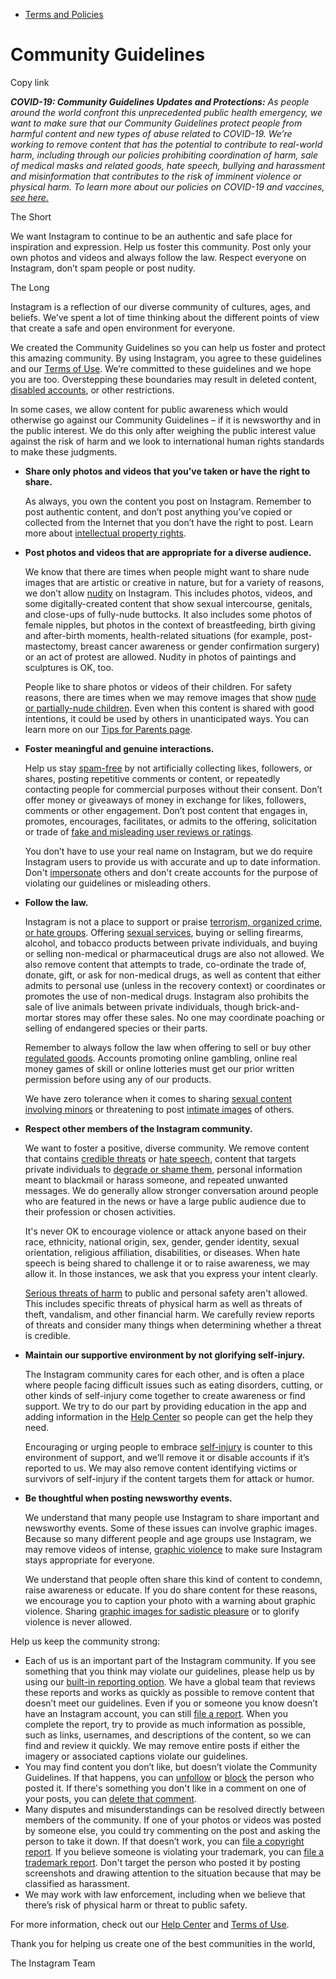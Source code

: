 *   [Terms and Policies](https://help.instagram.com/1417489251945243/?helpref=breadcrumb)

Community Guidelines
====================

Copy link

_**COVID-19: Community Guidelines Updates and Protections:** As people around the world confront this unprecedented public health emergency, we want to make sure that our Community Guidelines protect people from harmful content and new types of abuse related to COVID-19. We’re working to remove content that has the potential to contribute to real-world harm, including through our policies prohibiting coordination of harm, sale of medical masks and related goods, hate speech, bullying and harassment and misinformation that contributes to the risk of imminent violence or physical harm. To learn more about our policies on COVID-19 and vaccines, [see here.](https://help.instagram.com/697825587576762?helpref=faq_content)_

The Short

We want Instagram to continue to be an authentic and safe place for inspiration and expression. Help us foster this community. Post only your own photos and videos and always follow the law. Respect everyone on Instagram, don’t spam people or post nudity.

The Long

Instagram is a reflection of our diverse community of cultures, ages, and beliefs. We’ve spent a lot of time thinking about the different points of view that create a safe and open environment for everyone.

We created the Community Guidelines so you can help us foster and protect this amazing community. By using Instagram, you agree to these guidelines and our [Terms of Use](https://www.instagram.com/legal/terms). We’re committed to these guidelines and we hope you are too. Overstepping these boundaries may result in deleted content, [disabled accounts](https://help.instagram.com/366993040048856?helpref=faq_content), or other restrictions.

In some cases, we allow content for public awareness which would otherwise go against our Community Guidelines – if it is newsworthy and in the public interest. We do this only after weighing the public interest value against the risk of harm and we look to international human rights standards to make these judgments.

*   **Share only photos and videos that you’ve taken or have the right to share.**
    
    As always, you own the content you post on Instagram. Remember to post authentic content, and don’t post anything you’ve copied or collected from the Internet that you don’t have the right to post. Learn more about [intellectual property rights](https://help.instagram.com/126382350847838?helpref=faq_content).
    
*   **Post photos and videos that are appropriate for a diverse audience.**
    
    We know that there are times when people might want to share nude images that are artistic or creative in nature, but for a variety of reasons, we don’t allow [nudity](https://l.instagram.com/?u=https%3A%2F%2Fwww.facebook.com%2Fcommunitystandards%2Fadult_nudity_sexual_activity&e=AT1b-ErPOfmchxDTjlMB8KxgI4JmY2yKgER4FZJD-FzKe6NGiXbDT4eqZXcZTAhfBgVAI8wIqezzhIOOgJtQKYUGqImZzjU0H9__0HSu3piDWOqbQdvU5Tu7XgELwz-PJvJtXT9urYozfwG0fNfhO4sQE8eUetr6GO0iBw) on Instagram. This includes photos, videos, and some digitally-created content that show sexual intercourse, genitals, and close-ups of fully-nude buttocks. It also includes some photos of female nipples, but photos in the context of breastfeeding, birth giving and after-birth moments, health-related situations (for example, post-mastectomy, breast cancer awareness or gender confirmation surgery) or an act of protest are allowed. Nudity in photos of paintings and sculptures is OK, too.
    
    People like to share photos or videos of their children. For safety reasons, there are times when we may remove images that show [nude or partially-nude children](https://l.instagram.com/?u=https%3A%2F%2Fwww.facebook.com%2Fcommunitystandards%2Fchild_nudity_sexual_exploitation&e=AT1b-ErPOfmchxDTjlMB8KxgI4JmY2yKgER4FZJD-FzKe6NGiXbDT4eqZXcZTAhfBgVAI8wIqezzhIOOgJtQKYUGqImZzjU0H9__0HSu3piDWOqbQdvU5Tu7XgELwz-PJvJtXT9urYozfwG0fNfhO4sQE8eUetr6GO0iBw). Even when this content is shared with good intentions, it could be used by others in unanticipated ways. You can learn more on our [Tips for Parents page](https://help.instagram.com/154475974694511/?helpref=faq_content).
    
*   **Foster meaningful and genuine interactions.**
    
    Help us stay [spam-free](https://l.instagram.com/?u=https%3A%2F%2Fwww.facebook.com%2Fcommunitystandards%2Fspam&e=AT1b-ErPOfmchxDTjlMB8KxgI4JmY2yKgER4FZJD-FzKe6NGiXbDT4eqZXcZTAhfBgVAI8wIqezzhIOOgJtQKYUGqImZzjU0H9__0HSu3piDWOqbQdvU5Tu7XgELwz-PJvJtXT9urYozfwG0fNfhO4sQE8eUetr6GO0iBw) by not artificially collecting likes, followers, or shares, posting repetitive comments or content, or repeatedly contacting people for commercial purposes without their consent. Don’t offer money or giveaways of money in exchange for likes, followers, comments or other engagement. Don’t post content that engages in, promotes, encourages, facilitates, or admits to the offering, solicitation or trade of [fake and misleading user reviews or ratings](https://l.instagram.com/?u=https%3A%2F%2Fwww.facebook.com%2Fcommunitystandards%2Ffraud_deception&e=AT1b-ErPOfmchxDTjlMB8KxgI4JmY2yKgER4FZJD-FzKe6NGiXbDT4eqZXcZTAhfBgVAI8wIqezzhIOOgJtQKYUGqImZzjU0H9__0HSu3piDWOqbQdvU5Tu7XgELwz-PJvJtXT9urYozfwG0fNfhO4sQE8eUetr6GO0iBw).
    
    You don’t have to use your real name on Instagram, but we do require Instagram users to provide us with accurate and up to date information. Don't [impersonate](https://l.instagram.com/?u=https%3A%2F%2Fwww.facebook.com%2Fcommunitystandards%2Fmisrepresentation&e=AT1b-ErPOfmchxDTjlMB8KxgI4JmY2yKgER4FZJD-FzKe6NGiXbDT4eqZXcZTAhfBgVAI8wIqezzhIOOgJtQKYUGqImZzjU0H9__0HSu3piDWOqbQdvU5Tu7XgELwz-PJvJtXT9urYozfwG0fNfhO4sQE8eUetr6GO0iBw) others and don't create accounts for the purpose of violating our guidelines or misleading others.
    
*   **Follow the law.**
    
    Instagram is not a place to support or praise [terrorism, organized crime, or hate groups](https://l.instagram.com/?u=https%3A%2F%2Fwww.facebook.com%2Fcommunitystandards%2Fdangerous_individuals_organizations&e=AT1b-ErPOfmchxDTjlMB8KxgI4JmY2yKgER4FZJD-FzKe6NGiXbDT4eqZXcZTAhfBgVAI8wIqezzhIOOgJtQKYUGqImZzjU0H9__0HSu3piDWOqbQdvU5Tu7XgELwz-PJvJtXT9urYozfwG0fNfhO4sQE8eUetr6GO0iBw). Offering [sexual services](https://l.instagram.com/?u=https%3A%2F%2Fwww.facebook.com%2Fcommunitystandards%2Fsexual_solicitation&e=AT1b-ErPOfmchxDTjlMB8KxgI4JmY2yKgER4FZJD-FzKe6NGiXbDT4eqZXcZTAhfBgVAI8wIqezzhIOOgJtQKYUGqImZzjU0H9__0HSu3piDWOqbQdvU5Tu7XgELwz-PJvJtXT9urYozfwG0fNfhO4sQE8eUetr6GO0iBw), buying or selling firearms, alcohol, and tobacco products between private individuals, and buying or selling non-medical or pharmaceutical drugs are also not allowed. We also remove content that attempts to trade, co-ordinate the trade of, donate, gift, or ask for non-medical drugs, as well as content that either admits to personal use (unless in the recovery context) or coordinates or promotes the use of non-medical drugs. Instagram also prohibits the sale of live animals between private individuals, though brick-and-mortar stores may offer these sales. No one may coordinate poaching or selling of endangered species or their parts.
    
    Remember to always follow the law when offering to sell or buy other [regulated goods](https://l.instagram.com/?u=https%3A%2F%2Fwww.facebook.com%2Fcommunitystandards%2Fregulated_goods&e=AT1b-ErPOfmchxDTjlMB8KxgI4JmY2yKgER4FZJD-FzKe6NGiXbDT4eqZXcZTAhfBgVAI8wIqezzhIOOgJtQKYUGqImZzjU0H9__0HSu3piDWOqbQdvU5Tu7XgELwz-PJvJtXT9urYozfwG0fNfhO4sQE8eUetr6GO0iBw). Accounts promoting online gambling, online real money games of skill or online lotteries must get our prior written permission before using any of our products.
    
    We have zero tolerance when it comes to sharing [sexual content involving minors](https://l.instagram.com/?u=https%3A%2F%2Fwww.facebook.com%2Fcommunitystandards%2Fchild_nudity_sexual_exploitation&e=AT1b-ErPOfmchxDTjlMB8KxgI4JmY2yKgER4FZJD-FzKe6NGiXbDT4eqZXcZTAhfBgVAI8wIqezzhIOOgJtQKYUGqImZzjU0H9__0HSu3piDWOqbQdvU5Tu7XgELwz-PJvJtXT9urYozfwG0fNfhO4sQE8eUetr6GO0iBw) or threatening to post [intimate images](https://l.instagram.com/?u=https%3A%2F%2Fwww.facebook.com%2Fcommunitystandards%2Fsexual_exploitation_adults&e=AT1b-ErPOfmchxDTjlMB8KxgI4JmY2yKgER4FZJD-FzKe6NGiXbDT4eqZXcZTAhfBgVAI8wIqezzhIOOgJtQKYUGqImZzjU0H9__0HSu3piDWOqbQdvU5Tu7XgELwz-PJvJtXT9urYozfwG0fNfhO4sQE8eUetr6GO0iBw) of others.
    
*   **Respect other members of the Instagram community.**
    
    We want to foster a positive, diverse community. We remove content that contains [credible threats](https://l.instagram.com/?u=https%3A%2F%2Fwww.facebook.com%2Fcommunitystandards%2Fcredible_violence&e=AT1b-ErPOfmchxDTjlMB8KxgI4JmY2yKgER4FZJD-FzKe6NGiXbDT4eqZXcZTAhfBgVAI8wIqezzhIOOgJtQKYUGqImZzjU0H9__0HSu3piDWOqbQdvU5Tu7XgELwz-PJvJtXT9urYozfwG0fNfhO4sQE8eUetr6GO0iBw) or [hate speech](https://l.instagram.com/?u=https%3A%2F%2Fwww.facebook.com%2Fcommunitystandards%2Fhate_speech&e=AT1b-ErPOfmchxDTjlMB8KxgI4JmY2yKgER4FZJD-FzKe6NGiXbDT4eqZXcZTAhfBgVAI8wIqezzhIOOgJtQKYUGqImZzjU0H9__0HSu3piDWOqbQdvU5Tu7XgELwz-PJvJtXT9urYozfwG0fNfhO4sQE8eUetr6GO0iBw), content that targets private individuals to [degrade or shame them](https://l.instagram.com/?u=https%3A%2F%2Fwww.facebook.com%2Fcommunitystandards%2Fbullying&e=AT1b-ErPOfmchxDTjlMB8KxgI4JmY2yKgER4FZJD-FzKe6NGiXbDT4eqZXcZTAhfBgVAI8wIqezzhIOOgJtQKYUGqImZzjU0H9__0HSu3piDWOqbQdvU5Tu7XgELwz-PJvJtXT9urYozfwG0fNfhO4sQE8eUetr6GO0iBw), personal information meant to blackmail or harass someone, and repeated unwanted messages. We do generally allow stronger conversation around people who are featured in the news or have a large public audience due to their profession or chosen activities.
    
    It's never OK to encourage violence or attack anyone based on their race, ethnicity, national origin, sex, gender, gender identity, sexual orientation, religious affiliation, disabilities, or diseases. When hate speech is being shared to challenge it or to raise awareness, we may allow it. In those instances, we ask that you express your intent clearly.
    
    [Serious threats of harm](https://l.instagram.com/?u=https%3A%2F%2Fwww.facebook.com%2Fcommunitystandards%2Fcredible_violence&e=AT1b-ErPOfmchxDTjlMB8KxgI4JmY2yKgER4FZJD-FzKe6NGiXbDT4eqZXcZTAhfBgVAI8wIqezzhIOOgJtQKYUGqImZzjU0H9__0HSu3piDWOqbQdvU5Tu7XgELwz-PJvJtXT9urYozfwG0fNfhO4sQE8eUetr6GO0iBw) to public and personal safety aren't allowed. This includes specific threats of physical harm as well as threats of theft, vandalism, and other financial harm. We carefully review reports of threats and consider many things when determining whether a threat is credible.
    
*   **Maintain our supportive environment by not glorifying self-injury.**
    
    The Instagram community cares for each other, and is often a place where people facing difficult issues such as eating disorders, cutting, or other kinds of self-injury come together to create awareness or find support. We try to do our part by providing education in the app and adding information in the [Help Center](https://help.instagram.com/) so people can get the help they need.
    
    Encouraging or urging people to embrace [self-injury](https://l.instagram.com/?u=https%3A%2F%2Fwww.facebook.com%2Fcommunitystandards%2Fsuicide_self_injury_violence&e=AT1b-ErPOfmchxDTjlMB8KxgI4JmY2yKgER4FZJD-FzKe6NGiXbDT4eqZXcZTAhfBgVAI8wIqezzhIOOgJtQKYUGqImZzjU0H9__0HSu3piDWOqbQdvU5Tu7XgELwz-PJvJtXT9urYozfwG0fNfhO4sQE8eUetr6GO0iBw) is counter to this environment of support, and we’ll remove it or disable accounts if it’s reported to us. We may also remove content identifying victims or survivors of self-injury if the content targets them for attack or humor.
    
*   **Be thoughtful when posting newsworthy events.**
    
    We understand that many people use Instagram to share important and newsworthy events. Some of these issues can involve graphic images. Because so many different people and age groups use Instagram, we may remove videos of intense, [graphic violence](https://l.instagram.com/?u=https%3A%2F%2Fwww.facebook.com%2Fcommunitystandards%2Fgraphic_violence&e=AT1b-ErPOfmchxDTjlMB8KxgI4JmY2yKgER4FZJD-FzKe6NGiXbDT4eqZXcZTAhfBgVAI8wIqezzhIOOgJtQKYUGqImZzjU0H9__0HSu3piDWOqbQdvU5Tu7XgELwz-PJvJtXT9urYozfwG0fNfhO4sQE8eUetr6GO0iBw) to make sure Instagram stays appropriate for everyone.
    
    We understand that people often share this kind of content to condemn, raise awareness or educate. If you do share content for these reasons, we encourage you to caption your photo with a warning about graphic violence. Sharing [graphic images for sadistic pleasure](https://l.instagram.com/?u=https%3A%2F%2Fwww.facebook.com%2Fcommunitystandards%2Fcruel_insensitive&e=AT1b-ErPOfmchxDTjlMB8KxgI4JmY2yKgER4FZJD-FzKe6NGiXbDT4eqZXcZTAhfBgVAI8wIqezzhIOOgJtQKYUGqImZzjU0H9__0HSu3piDWOqbQdvU5Tu7XgELwz-PJvJtXT9urYozfwG0fNfhO4sQE8eUetr6GO0iBw) or to glorify violence is never allowed.
    

Help us keep the community strong:

*   Each of us is an important part of the Instagram community. If you see something that you think may violate our guidelines, please help us by using our [built-in reporting option](https://help.instagram.com/165828726894770?helpref=faq_content). We have a global team that reviews these reports and works as quickly as possible to remove content that doesn’t meet our guidelines. Even if you or someone you know doesn’t have an Instagram account, you can still [file a report](https://help.instagram.com/contact/383679321740945). When you complete the report, try to provide as much information as possible, such as links, usernames, and descriptions of the content, so we can find and review it quickly. We may remove entire posts if either the imagery or associated captions violate our guidelines.
*   You may find content you don’t like, but doesn’t violate the Community Guidelines. If that happens, you can [unfollow](https://help.instagram.com/286340048138725?helpref=faq_content) or [block](https://help.instagram.com/426700567389543/?helpref=faq_content) the person who posted it. If there's something you don't like in a comment on one of your posts, you can [delete that comment](https://help.instagram.com/289098941190483?helpref=faq_content).
*   Many disputes and misunderstandings can be resolved directly between members of the community. If one of your photos or videos was posted by someone else, you could try commenting on the post and asking the person to take it down. If that doesn’t work, you can [file a copyright report](https://help.instagram.com/126382350847838?helpref=faq_content). If you believe someone is violating your trademark, you can [file a trademark report](https://help.instagram.com/222826637847963?helpref=faq_content). Don't target the person who posted it by posting screenshots and drawing attention to the situation because that may be classified as harassment.
*   We may work with law enforcement, including when we believe that there’s risk of physical harm or threat to public safety.

For more information, check out our [Help Center](https://help.instagram.com/) and [Terms of Use](https://l.instagram.com/?u=http%3A%2F%2Finstagram.com%2Flegal%2Fterms%2F%23&e=AT1b-ErPOfmchxDTjlMB8KxgI4JmY2yKgER4FZJD-FzKe6NGiXbDT4eqZXcZTAhfBgVAI8wIqezzhIOOgJtQKYUGqImZzjU0H9__0HSu3piDWOqbQdvU5Tu7XgELwz-PJvJtXT9urYozfwG0fNfhO4sQE8eUetr6GO0iBw).

Thank you for helping us create one of the best communities in the world,

The Instagram Team